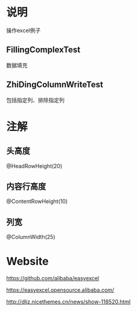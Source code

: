 
# 说明
操作excel例子

## FillingComplexTest
数据填充

## ZhiDingColumnWriteTest
包括指定列、排除指定列


# 注解

## 头高度
@HeadRowHeight(20)

## 内容行高度
@ContentRowHeight(10)

## 列宽
@ColumnWidth(25)


# Website
https://github.com/alibaba/easyexcel

https://easyexcel.opensource.alibaba.com/

http://dljz.nicethemes.cn/news/show-118520.html